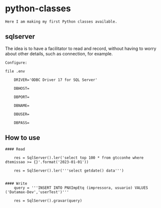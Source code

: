 # python-classes
    Here I am making my first Python classes available.

sqlserver
---------
The idea is to have a facilitator to read and record, without having to worry about other details, such as connection, for example.

    Configure:
    
    file .env
    
        DRIVER='ODBC Driver 17 for SQL Server'
        
        DBHOST=
        
        DBPORT=
        
        DBNAME=
        
        DBUSER=
        
        DBPASS=

 

How to use
----------

    #### Read

        res = SqlServer().ler('select top 100 * from gtcconhe where dtemissao >= {}'.format('2023-01-01'))
        
        res = SqlServer().ler('''select getdate() data''')
    
    
    #### Write
        query = '''INSERT INTO PNXImpEtq (impressora, usuario) VALUES ('Datamax-Dev','userTest')'''
        
        res = SqlServer().gravar(query)
